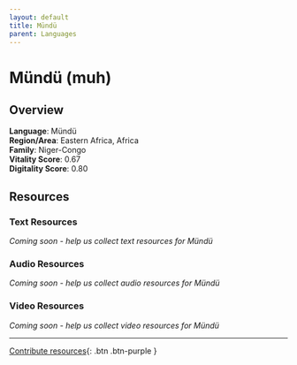 ```yaml
---
layout: default
title: Mündü
parent: Languages
---
```


# Mündü (muh)

## Overview

**Language**: Mündü  
**Region/Area**: Eastern Africa, Africa  
**Family**: Niger-Congo  
**Vitality Score**: 0.67  
**Digitality Score**: 0.80  

## Resources

### Text Resources
*Coming soon - help us collect text resources for Mündü*

### Audio Resources
*Coming soon - help us collect audio resources for Mündü*

### Video Resources
*Coming soon - help us collect video resources for Mündü*

---

[Contribute resources](https://fairtrain.github.io/){: .btn .btn-purple }
